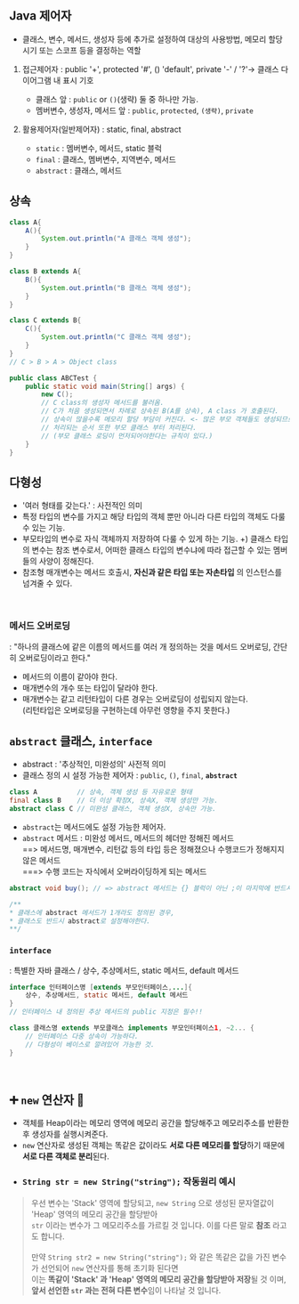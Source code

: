 ## Java 제어자
- 클래스, 변수, 메서드, 생성자 등에 추가로 설정하여 대상의 사용방법, 메모리 할당 시기 또는 스코프 등을 결정하는 역할

1. 접근제어자 : public '+', protected '#', () 'default', private '-' / '?'-> 클래스 다이어그램 내 표시 기호
   - 클래스 앞 : `public` or `()`(생략) 둘 중 하나만 가능.
   - 멤버변수, 생성자, 메서드 앞 : `public`, `protected`, `(생략)`, `private`

2. 활용제어자(일반제어자) : static, final, abstract
   - `static` : 멤버변수, 메서드, static 블럭
   - `final` : 클래스, 멤버변수, 지역변수, 메서드
   - `abstract` : 클래스, 메서드

## 상속
```java
class A{
	A(){
		System.out.println("A 클래스 객체 생성");
	}
}

class B extends A{
	B(){
		System.out.println("B 클래스 객체 생성");
	}
}

class C extends B{
	C(){
		System.out.println("C 클래스 객체 생성");
	}
}
// C > B > A > Object class

public class ABCTest {
	public static void main(String[] args) {
		new C(); 
		// C class의 생성자 메서드를 불러옴.
		// C가 처음 생성되면서 차례로 상속된 B(A를 상속), A class 가 호출된다.
		// 상속이 많을수록 메모리 할당 부담이 커진다. <- 많은 부모 객체들도 생성되므로
		// 처리되는 순서 또한 부모 클래스 부터 처리된다.
		// (부모 클래스 로딩이 먼저되어야한다는 규칙이 있다.)
	}
}

```

## 다형성
- '여러 형태를 갖는다.' : 사전적인 의미
- 특정 타입의 변수를 가지고 해당 타입의 객체 뿐만 아니라 다른 타입의 객체도 다룰 수 있는 기능.
- 부모타입의 변수로 자식 객체까지 저장하여 다룰 수 있게 하는 기능.
+) 클래스 타입의 변수는 참조 변수로서, 어떠한 클래스 타입의 변수냐에 따라 접근할 수 있는 멤버들의 사양이 정해진다.
- 참조형 매개변수는 메서드 호출시, **자신과 같은 타입 또는 자손타입** 의 인스턴스를 넘겨줄 수 있다.

<br>

### 메서드 오버로딩
: "하나의 클래스에 같은 이름의 메서드를 여러 개 정의하는 것을 메서드 오버로딩, 간단히 오버로딩이라고 한다."
- 메서드의 이름이 같아야 한다.
- 매개변수의 개수 또는 타입이 달라야 한다.
- 매개변수는 같고 리턴타입이 다른 경우는 오버로딩이 성립되지 않는다.<br>(리턴타입은 오버로딩을 구현하는데 아무런 영향을 주지 못한다.)


## `abstract` 클래스, `interface`
- abstract : '추상적인, 미완성의' 사전적 의미
- 클래스 정의 시 설정 가능한 제어자 : `public`, `()`, `final`, **`abstract`**
  
```java
class A          // 상속, 객체 생성 등 자유로운 형태
final class B    // 더 이상 확장X, 상속X, 객체 생성만 가능.
abstract class C // 미완성 클래스, 객체 생성X, 상속만 가능.
```
- `abstract`는 메서드에도 설정 가능한 제어자.
- `abstract` 메서드 : 미완성 메서드, 메서드의 헤더만 정해진 메서드<br>
==> 메서드명, 매개변수, 리턴값 등의 타입 등은 정해졌으나 수행코드가 정해지지 않은 메서드<br>
===> 수행 코드는 자식에서 오버라이딩하게 되는 메서드
```java
abstract void buy(); // => abstract 메서드는 {} 블럭이 아닌 ;이 마지막에 반드시 붙어야한다.

/**
* 클래스에 abstract 메서드가 1개라도 정의된 경우,
* 클래스도 반드시 abstract로 설정해야한다.
**/
```

### `interface` 
: 특별한 자바 클래스 / 상수, 추상메서드, static 메서드, default 메서드
```java
interface 인터페이스명 [extends 부모인터페이스,...]{
	상수, 추상메서드, static 메서드, default 메서드
}
// 인터페이스 내 정의된 추상 메서드의 public 지정은 필수!!

class 클래스명 extends 부모클래스 implements 부모인터페이스1, ~2... {
	// 인터페이스 다중 상속이 가능하다.
	// 다형성이 베이스로 깔려있어 가능한 것.	
}

```

<br>

 ## ➕ `new` 연산자 🚀
- 객체를 Heap이라는 메모리 영역에 메모리 공간을 할당해주고 메모리주소를 반환한 후 생성자를 실행시켜준다.
- `new` 연산자로 생성된 객체는 똑같은 값이라도 **서로 다른 메모리를 할당**하기 때문에 **서로 다른 객체로 분리**된다.
- ### `String str = new String("string");` 작동원리 예시
> 우선 변수는 'Stack' 영역에 할당되고, `new String` 으로 생성된 문자열값이 'Heap' 영역의 메모리 공간을 할당받아<br>
> `str` 이라는 변수가 그 메모리주소를 가르킬 것 입니다. 이를 다른 말로 **참조** 라고도 합니다.<br><br>
> 만약 `String str2 = new String("string");` 와 같은 똑같은 값을 가진 변수가 선언되어 `new` 연산자를 통해 초기화 된다면<br>
> 이는 **똑같이 'Stack' 과 'Heap' 영역의 메모리 공간을 할당받아 저장**될 것 이며, **앞서 선언한 `str` 과는 전혀 다른 변수**임이 나타날 것 입니다.







